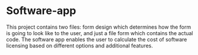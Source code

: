 # Software-app
This project contains two files: form design which determines how the form is going to look like to the user, and just a file form which contains the actual code. The software app enables the user to calculate the cost of software licensing based on different options and additional features.
